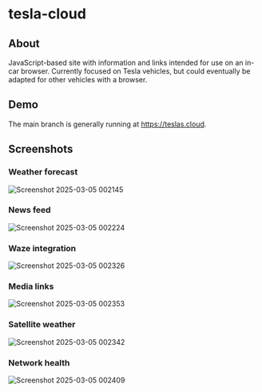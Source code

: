 # tesla-cloud

## About

JavaScript-based site with information and links intended for use on an in-car browser. Currently focused on Tesla vehicles, but could eventually be adapted for other vehicles with a browser.

## Demo

The main branch is generally running at <https://teslas.cloud>.

## Screenshots

### Weather forecast
![Screenshot 2025-03-05 002145](https://github.com/user-attachments/assets/b72e9585-fad5-41ee-b955-06d146ebae27)

### News feed
![Screenshot 2025-03-05 002224](https://github.com/user-attachments/assets/569b3b99-4d42-4b6a-b86b-6cc739381e8d)

### Waze integration
![Screenshot 2025-03-05 002326](https://github.com/user-attachments/assets/56618b10-b545-474b-a918-c515212d76dc)

### Media links
![Screenshot 2025-03-05 002353](https://github.com/user-attachments/assets/4c09959d-405f-4f86-9f84-f1dce43f275d)

### Satellite weather
![Screenshot 2025-03-05 002342](https://github.com/user-attachments/assets/c1ddf0ff-1ab6-45f5-979e-e0302a68569a)

### Network health
![Screenshot 2025-03-05 002409](https://github.com/user-attachments/assets/5d2d2a65-4944-4157-8bbe-d2832a2f5971)
